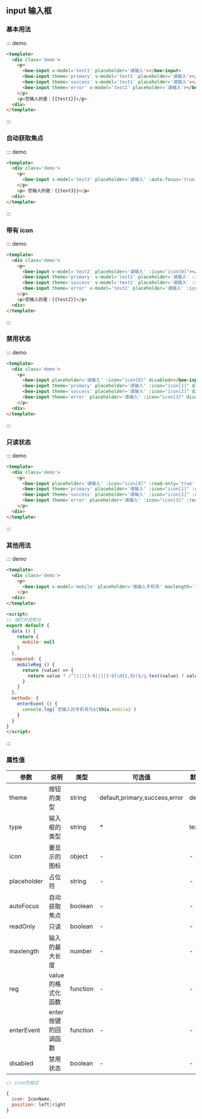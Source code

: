 <style>
.demo .ipt--wp {
  margin-right: 20px;
  margin-bottom: 10px;
}
</style>
<script>
export default {
  data () {
    return {
      test1: null,
      test2: null,
      test3: null,
      mobile: null,
      readOnly: 'readOnly',
      icon: [{
        icon: 'search',
        position: 'left'
      }, {
        icon: 'mobile',
        position: 'left'
      }, {
        icon: 'correct',
        position: 'right'
      }, {
        icon: 'error',
        position: 'right'
      }]
    }
  },
  computed: {
    mobileReg () {
      return (value) => {
        return value ? /^(1|1[3-9]|1[3-9]\d{1,9})$/g.test(value) ? value : this.mobile : value
      }
    }
  },
  methods: {
    enterEvent () {
      console.log(`您输入的手机号为${this.mobile}`)
    }
  }
}
</script>

## input 输入框

### 基本用法

::: demo
``` html
<template>
  <div class='demo'>
    <p>
      <bee-input v-model='test1' placeholder='请输入'></bee-input>
      <bee-input theme='primary' v-model='test1' placeholder='请输入'></bee-input>
      <bee-input theme='success' v-model='test1' placeholder='请输入'></bee-input>
      <bee-input theme='error' v-model='test1' placeholder='请输入'></bee-input>
    </p>
    <p>您输入的是：{{test1}}</p>
  <div>
</template>
```

:::

### 自动获取焦点

::: demo

``` html
<template>
  <div class='demo'>
    <p>
      <bee-input v-model='test3' placeholder='请输入' :auto-focus='true'></bee-input>
    </p>
    <p> 您输入的是：{{test3}}</p>
  <div>
</template>
```
:::

### 带有 icon

::: demo

``` html
<template>
  <div class='demo'>
    <p>
      <bee-input v-model='test2' placeholder='请输入' :icon="icon[0]"></bee-input>
      <bee-input theme='primary' v-model='test2' placeholder='请输入' :icon="icon[1]"></bee-input>
      <bee-input theme='success' v-model='test2' placeholder='请输入' :icon="icon[2]"></bee-input>
      <bee-input theme='error' v-model='test2' placeholder='请输入' :icon="icon[3]"></bee-input>
    </p>
    <p>您输入的是：{{test2}}</p>
  <div>
</template>
```
:::

### 禁用状态

::: demo

``` html
<template>
  <div class='demo'>
    <p>
      <bee-input placeholder='请输入' :icon="icon[0]" disabled></bee-input>
      <bee-input theme='primary' placeholder='请输入' :icon="icon[1]" disabled></bee-input>
      <bee-input theme='success' placeholder='请输入' :icon="icon[2]" disabled></bee-input>
      <bee-input theme='error' placeholder='请输入' :icon="icon[3]" disabled></bee-input>
    </p>
  <div>
</template>
```
:::

### 只读状态

::: demo

``` html
<template>
  <div class='demo'>
    <p>
      <bee-input placeholder='请输入' :icon="icon[0]" :read-only='true' value='readOnly'></bee-input>
      <bee-input theme='primary' placeholder='请输入' :icon="icon[1]" :read-only='true' value='readOnly'></bee-input>
      <bee-input theme='success' placeholder='请输入' :icon="icon[2]" :read-only='true' value='readOnly'></bee-input>
      <bee-input theme='error' placeholder='请输入' :icon="icon[3]" :read-only='true' value='readOnly'></bee-input>
    </p>
  <div>
</template>
```
:::

### 其他用法

::: demo

``` html
<template>
  <div class='demo'>
    <p>
      <bee-input v-model='mobile' placeholder='请输入手机号' maxlength='11' :icon="icon[1]" :reg='mobileReg' :enter-event='enterEvent'></bee-input>
    </p>
  <div>
</template>

<script>
// 请打开控制台
export default {
  data () {
    return {
      mobile: null
    }
  },
  computed: {
    mobileReg () {
      return (value) => {
        return value ? /^(1|1[3-9]|1[3-9]\d{1,9})$/g.test(value) ? value : this.mobile : value
      }
    }
  },
  methods: {
    enterEvent () {
      console.log(`您输入的手机号为${this.mobile}`)
    }
  }
}
</script>
```
:::

### 属性值

<!-- ``` html
<bee-input
  :theme='String'
  :type='String'
  :icon='Object'
  :placeholder='String'
  :auto-focus='Boolean'
  :read-only='Boolean'
  :maxlength='Number'
  :reg='Function'
  :enter-event='Function'
  disabled
></bee-input>
``` -->

|参数|说明|类型|可选值|默认值|
|---|---|---|---|---|
|theme|按钮的类型|string|default,primary,success,error|default|
|type|输入框的类型|string|*|text|
|icon|要显示的图标|object|-|-|
|placeholder|占位符|string|-|-|
|autoFocus|自动获取焦点|boolean|-|-|
|readOnly|只读|boolean|-|-|
|maxlength|输入的最大长度|number|-|-|
|reg|value的格式化函数|function|-|-|
|enterEvent|enter按键的回调函数|function|-|-|
|disabled|禁用状态|boolean|-|-|

``` js
// icon的格式

{
  icon: IconName,
  position: left|right
}
```
